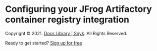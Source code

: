 # Configuring your JFrog Artifactory container registry integration

Copyright © 2021. [Docs Library \| Snyk](https://github.com/snyk/user-docs/tree/53fce7f51125484bfae446936b09a98076f1d418/hc/en-us/README.md). All Rights Reserved.

Ready to get started? [Sign up for free](https://snyk.io/login?cta=sign-up&loc=footer&page=support_docs_page)

